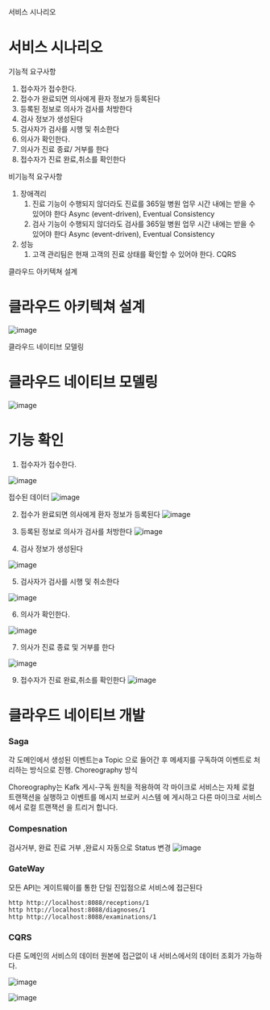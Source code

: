 서비스 시나리오 

# 서비스 시나리오

기능적 요구사항
1. 접수자가 접수한다.
2. 접수가 완료되면 의사에게 환자 정보가 등록된다 
3. 등록된 정보로 의사가 검사를 처방한다
4. 검사 정보가 생성된다 
5. 검사자가 검사를 시행 및 취소한다 
6. 의사가 확인한다.
7. 의사가 진료 종료/ 거부를 한다 
8. 접수자가 진료 완료,취소를 확인한다

비기능적 요구사항
1. 장애격리
    1. 진료 기능이 수행되지 않더라도 진료를 365일 병원 업무 시간 내에는 받을 수 있어야 한다  Async (event-driven), Eventual Consistency
    2. 검사 기능이 수행되지 않더라도 검사를 365일 병원 업무 시간 내에는 받을 수 있어야 한다   Async (event-driven), Eventual Consistency
2. 성능
    1. 고객 관리팀은 현재 고객의 진료 상태를 확인할 수 있어야 한다.   CQRS


클라우드 아키텍쳐 설계 

# 클라우드 아키텍쳐 설계
![image](https://github.com/pyodol2/capstonproject/assets/145510412/7d7ae24d-7515-4c9c-ab9a-d0ede1035422)


클라우드 네이티브 모델링

# 클라우드 네이티브 모델링
![image](https://github.com/pyodol2/capstonproject/assets/145510412/089914e6-e887-4f89-86a4-b967351962ff)


# 기능 확인 


1. 접수자가 접수한다.

![image](https://github.com/pyodol2/capstonproject/assets/145510412/0089658a-cad0-4718-b23e-96583866b3b0)

접수된 데이터 
![image](https://github.com/pyodol2/capstonproject/assets/145510412/79b1c971-b933-4881-b3a5-cfb54ffde040)

2. 접수가 완료되면 의사에게 환자 정보가 등록된다
![image](https://github.com/pyodol2/capstonproject/assets/145510412/a135a719-4dd3-4f40-a613-898eed1712b8)


3. 등록된 정보로 의사가 검사를 처방한다
![image](https://github.com/pyodol2/capstonproject/assets/145510412/c4ee1add-eb62-49e3-9579-e350f738f8c3)

4. 검사 정보가 생성된다
   
![image](https://github.com/pyodol2/capstonproject/assets/145510412/a0dd9fef-61ac-469e-b16a-00e6891d16dd)

   
5. 검사자가 검사를 시행 및 취소한다 

![image](https://github.com/pyodol2/capstonproject/assets/145510412/5d19c90c-f51b-41fe-bda5-03a9b41c1d50)


6. 의사가 확인한다.

![image](https://github.com/pyodol2/capstonproject/assets/145510412/660d925e-f28e-46b0-a426-976a9f2df0c3)

7. 의사가 진료 종료 및 거부를 한다

![image](https://github.com/pyodol2/capstonproject/assets/145510412/7c3523ca-e285-4059-830e-9275b594c52b)


9. 접수자가 진료 완료,취소를 확인한다
![image](https://github.com/pyodol2/capstonproject/assets/145510412/9f65d345-5546-4fee-bf70-83d7cc56f8b7)

# 클라우드 네이티브 개발 

### Saga 
각 도메인에서 생성된 이벤트는a Topic 으로 들어간 후 메세지를 구독하여 이벤트로 처리하는 방식으로 진행.
Choreography 방식

Choreography는  Kafk 게시-구독 원칙을 적용하여 각 마이크로 서비스는 자체 로컬 트랜잭션을 실행하고 이벤트를 메시지 브로커 시스템 에 게시하고 다른 마이크로 서비스에서 로컬 트랜잭션 을 트리거 합니다.

### Compesnation
검사거부, 완료   진료 거부 ,완료시 자동으로 Status 변경 
![image](https://github.com/pyodol2/capstonproject/assets/145510412/89e0a4c4-2c95-4f51-8c1b-a0c16288c7af)

###  GateWay 
모든 API는 게이트웨이를 통한 단일 진입점으로 서비스에 접근된다 
```
http http://localhost:8088/receptions/1 
http http://localhost:8088/diagnoses/1
http http://localhost:8088/examinations/1
```

### CQRS
다른 도메인의 서비스의 데이터 원본에 접근없이 내 서비스에서의 데이터 조회가 가능하다.

![image](https://github.com/pyodol2/capstonproject/assets/145510412/1f2e983f-4145-4490-a3fb-3e9334d7d059)


![image](https://github.com/pyodol2/capstonproject/assets/145510412/03c98565-e82d-45b5-9a42-aae3ac5d6af8)

